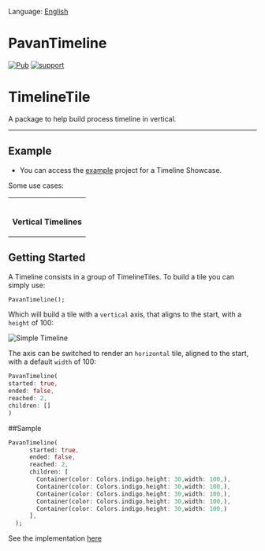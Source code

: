 Language: [English](README.md)

# PavanTimeline
[![Pub](https://img.shields.io/pub/v/pavan_timeline.svg?style=flat-square)](https://pub.dartlang.org/packages/pavan_timeline)
[![support](https://img.shields.io/badge/platform-flutter%7Cflutter-android%20%7Cdart%20vm-ff69b4.svg?style=flat-square)](https://github.com/Chindala-Pavan/pavan_timeline)
# TimelineTile
A package to help build process timeline in vertical.

---

## Example

- You can access the [example](https://github.com/Chindala-Pavan/pavan_timeline/tree/master/lib/example) project for a Timeline Showcase.


Some use cases:

<div style="text-align: center">
    <table>

[//]: # (        <tr>)

[//]: # (            <td style="text-align: center">)

[//]: # (                <img src="https://raw.githubusercontent.com/JHBitencourt/timeline_tile/master/screenshots/gifs/showcase_timeline.gif" width="200"/>)

[//]: # (      </br><b>vertical Timeline</b>)

[//]: # (            </td>            )

[//]: # (            <td style="text-align: center">)

[//]: # (                <img src="https://raw.githubusercontent.com/JHBitencourt/timeline_tile/master/screenshots/gifs/football_timeline.gif" width="200"/>)

[//]: # (      </br><b>Football Timeline</b>)

[//]: # (            </td>)

[//]: # (            <td style="text-align: center">)

[//]: # (                <img src="https://raw.githubusercontent.com/JHBitencourt/timeline_tile/master/screenshots/gifs/activity_timeline.gif" width="200"/>)

[//]: # (      </br><b>Activity Timeline</b>)

[//]: # (            </td>)

[//]: # (        </tr>)

[//]: # (        <tr>)

[//]: # (            <td style="text-align: center">)

[//]: # (                <img src="https://raw.githubusercontent.com/JHBitencourt/timeline_tile/master/screenshots/gifs/success_timeline.gif" width="200"/>)

[//]: # (      </br><b>Success Timeline</b>)

[//]: # (            </td>)

[//]: # (            <td style="text-align: center">)

[//]: # (                <img src="https://raw.githubusercontent.com/JHBitencourt/timeline_tile/master/screenshots/delivery_timeline.png" width="200"/>)

[//]: # (  </br><b>Delivery Timeline</b>)

[//]: # (            </td>)

[//]: # (            <td style="text-align: center">)

[//]: # (                <img src="https://raw.githubusercontent.com/JHBitencourt/timeline_tile/master/screenshots/weather_timeline.png" width="200"/>)

[//]: # (  </br><b>Weather Timeline</b>)

[//]: # (            </td>)

[//]: # (        </tr>)
				<tr>
            <td style="text-align: center">

[//]: # (                <img src="https://raw.githubusercontent.com/JHBitencourt/timeline_tile/master/screenshots/gifs/horizontal_timeline.gif" width="200"/>)
      
</br><b>Vertical Timelines</b>
            </td>
        </tr>
    </table>
</div>


## Getting Started

A Timeline consists in a group of TimelineTiles. To build a tile you can simply use:

```dart
PavanTimeline();
```

Which will build a  tile with a `vertical` axis, that aligns to the start, with a `height` of 100:

![Simple Timeline](https://raw.githubusercontent.com/JHBitencourt/timeline_tile/master/screenshots/simple_timeline.png)

The axis can be switched to render an `horizontal` tile, aligned to the start, with a default `width` of 100:

```dart
PavanTimeline(
started: true,
ended: false,
reached: 2,
children: []
)
```



[//]: # (The `start` and `end` alignment allows a child in their opposite sides. On the other hand, both `center` and `manual` allows children on both sides. For example, one tile with alignment to the center:)
##Sample
```dart
PavanTimeline(
      started: true,
      ended: false,
      reached: 2,
      children: [
        Container(color: Colors.indigo,height: 30,width: 100,),
        Container(color: Colors.indigo,height: 30,width: 100,),
        Container(color: Colors.indigo,height: 30,width: 100,),
        Container(color: Colors.indigo,height: 30,width: 100,),
        Container(color: Colors.indigo,height: 30,width: 100,)
      ],
  );
```


See the implementation [here](https://github.com/Chindala-Pavan/pavan_timeline/blob/master/lib/example/main.dart)
